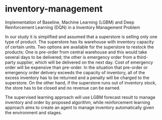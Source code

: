 # inventory-management
Implementation of Baseline, Machine Learning (LGBM) and Deep Reinforcement Learning (DQN) in a Inventory Management Problem

In our study it is simplified and assumed that a superstore is selling only one type of product. The superstore has its warehouse with inventory capacity of certain units. Two options are available for the superstore to restock the products: One is pre-order from central warehouse and this would take several days to be delivered; the other is emergency order from a third-party supplier, which will be delivered on the next day. Cost of emergency order will be expensive than pre-order. In the situation that pre-order or emergency order delivery exceeds the capacity of inventory, all of the excess inventory has to be returned and a penalty will be charged to the superstore. On the other hand, if the superstore runs out of inventory stock, the store has to be closed and no revenue can be earned.

The supervised learning approach will use LGBM forecast result to manage inventory and order by proposed algorithm, while reinforcement learning approach aims to create an agent to manage inventory automatically given the environment and stages.
